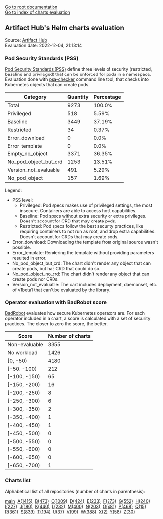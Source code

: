 [Go to root documentation](https://vicenteherrera.com/secobs-charts)  
[Go to index of charts evaluation](https://vicenteherrera.com/secobs-charts/docs/generated/charts_levels)

## Artifact Hub's Helm charts evaluation

Source: [Artifact Hub](https://artifacthub.io/)  
Evaluation date: 2022-12-04, 21:13:14

### Pod Security Standards (PSS)

[Pod Security Standards (PSS)](https://kubernetes.io/docs/concepts/security/pod-security-standards/) define three levels of security (restricted, baseline and privileged) that can be enforced for pods in a namespace. Evaluation done with [psa-checker](https://vicenteherrera.com/psa-checker/) command line tool, that checks into Kubernetes objects that can create pods.

| Category | Quantity | Percentage |
|------|------|------|
| Total | 9273 | 100.0% |
| Privileged | 518 | 5.59% |
| Baseline | 3449 | 37.19% |
| Restricted | 34 | 0.37% |
| Error_download | 0 | 0.0% |
| Error_template | 0 | 0.0% |
| Empty_no_object | 3371 | 36.35% |
| No_pod_object_but_crd | 1253 | 13.51% |
| Version_not_evaluable | 491 | 5.29% |
| No_pod_object | 157 | 1.69% |

Legend:
 * PSS level:
   * Privileged: Pod specs makes use of privileged settings, the most insecure. Containers are able to access host capabilities.
   * Baseline: Pod specs without extra security or extra privileges. Doesn't account for CRD that may create pods.
   * Restricted: Pod specs follow the best security practices, like requiring containers to not run as root, and drop extra capabilities. Doesn't account for CRDs that may create pods.
 * Error_download: Downloading the template from original source wasn't possible.
 * Error_template: Rendering the template without providing parameters resulted in error.
 * No_pod_object_but_crd: The chart didn't render any object that can create pods, but has CRD that could do so.
 * No_pod_object_no_crd: The chart didn't render any object that can create pods nor CRDs.
 * Version_not_evaluable: The cart includes deployment, daemonset, etc. of v1beta1 that can't be evaluated by the library.

### Operator evaluation with BadRobot score

[BadRobot](https://github.com/controlplaneio/badrobot) evaluates how secure Kubernetes operators are. For each operator included in a chart, a score is calculated with a set of security practices. The closer to zero the score, the better.

| Score | Number of charts |
|------|------|
| Non-evaluable | 3355 |
| No workload | 1426 |
| [0, -50) | 4180 |
| [-50, -100) | 212 |
| [-100, -150) | 65 |
| [-150, -200) | 16 |
| [-200, -250) | 8 |
| [-250, -300) | 6 |
| [-300, -350) | 2 |
| [-350, -400) | 1 |
| [-400, -450) | 1 |
| [-450, -500) | 0 |
| [-500, -550) | 0 |
| [-550, -600) | 0 |
| [-600, -650) | 0 |
| [-650, -700) | 1 |

### Charts list

Alphabetical list of all repositories (number of charts in parenthesis):

[main](./charts_levels)&nbsp; [A(1415)](./charts_levels_a)&nbsp; [B(473)](./charts_levels_b)&nbsp; [C(1009)](./charts_levels_c)&nbsp; [D(424)](./charts_levels_d)&nbsp; [E(233)](./charts_levels_e)&nbsp; [F(273)](./charts_levels_f)&nbsp; [G(552)](./charts_levels_g)&nbsp; [H(240)](./charts_levels_h)&nbsp; [I(227)](./charts_levels_i)&nbsp; [J(180)](./charts_levels_j)&nbsp; [K(440)](./charts_levels_k)&nbsp; [L(232)](./charts_levels_l)&nbsp; [M(400)](./charts_levels_m)&nbsp; [N(203)](./charts_levels_n)&nbsp; [O(481)](./charts_levels_o)&nbsp; [P(468)](./charts_levels_p)&nbsp; [Q(15)](./charts_levels_q)&nbsp; [R(361)](./charts_levels_r)&nbsp; [S(839)](./charts_levels_s)&nbsp; [T(194)](./charts_levels_t)&nbsp; [U(37)](./charts_levels_u)&nbsp; [V(99)](./charts_levels_v)&nbsp; [W(388)](./charts_levels_w)&nbsp; [X(2)](./charts_levels_x)&nbsp; [Y(58)](./charts_levels_y)&nbsp; [Z(30)](./charts_levels_z)&nbsp; 